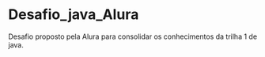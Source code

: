 # Desafio_java_Alura
Desafio proposto pela Alura para consolidar os conhecimentos da trilha 1 de java.
